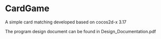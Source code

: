 # CardGame
A simple card matching developed based on cocos2d-x 3.17

The program design document can be found in Design_Documentation.pdf